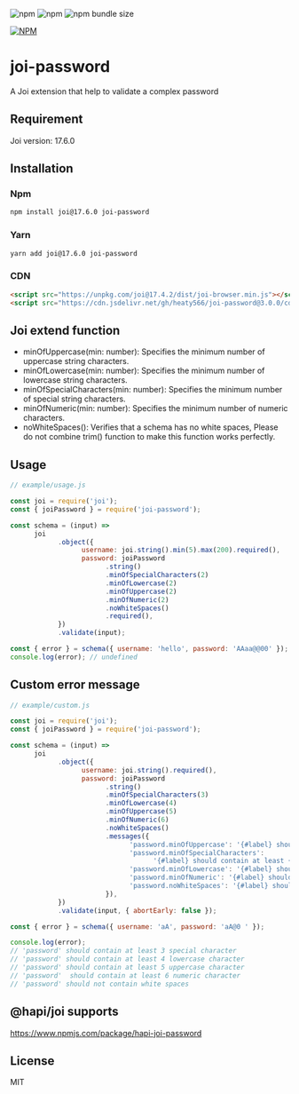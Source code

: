 ![npm](https://img.shields.io/npm/v/joi-password)
![npm](https://img.shields.io/npm/dw/joi-password)
![npm bundle size](https://img.shields.io/bundlephobia/min/joi-password)

[![NPM](https://nodei.co/npm/joi-password.png)](https://nodei.co/npm/joi-password/)

# joi-password

A Joi extension that help to validate a complex password

## Requirement

Joi version: 17.6.0

## Installation

### Npm

```sh
npm install joi@17.6.0 joi-password
```

### Yarn

```sh
yarn add joi@17.6.0 joi-password
```

### CDN

```html
<script src="https://unpkg.com/joi@17.4.2/dist/joi-browser.min.js"></script>
<script src="https://cdn.jsdelivr.net/gh/heaty566/joi-password@3.0.0/cdn/joi-password.min.js"></script>
```

## Joi extend function

- minOfUppercase(min: number): Specifies the minimum number of uppercase string characters.
- minOfLowercase(min: number): Specifies the minimum number of lowercase string characters.
- minOfSpecialCharacters(min: number): Specifies the minimum number of special string characters.
- minOfNumeric(min: number): Specifies the minimum number of numeric characters.
- noWhiteSpaces(): Verifies that a schema has no white spaces, Please do not combine trim() function to make this function works perfectly.

## Usage

```js
// example/usage.js

const joi = require('joi');
const { joiPassword } = require('joi-password');

const schema = (input) =>
      joi
            .object({
                  username: joi.string().min(5).max(200).required(),
                  password: joiPassword
                        .string()
                        .minOfSpecialCharacters(2)
                        .minOfLowercase(2)
                        .minOfUppercase(2)
                        .minOfNumeric(2)
                        .noWhiteSpaces()
                        .required(),
            })
            .validate(input);

const { error } = schema({ username: 'hello', password: 'AAaa@@00' });
console.log(error); // undefined
```

## Custom error message

```js
// example/custom.js

const joi = require('joi');
const { joiPassword } = require('joi-password');

const schema = (input) =>
      joi
            .object({
                  username: joi.string().required(),
                  password: joiPassword
                        .string()
                        .minOfSpecialCharacters(3)
                        .minOfLowercase(4)
                        .minOfUppercase(5)
                        .minOfNumeric(6)
                        .noWhiteSpaces()
                        .messages({
                              'password.minOfUppercase': '{#label} should contain at least {#min} uppercase character',
                              'password.minOfSpecialCharacters':
                                    '{#label} should contain at least {#min} special character',
                              'password.minOfLowercase': '{#label} should contain at least {#min} lowercase character',
                              'password.minOfNumeric': '{#label} should contain at least {#min} numeric character',
                              'password.noWhiteSpaces': '{#label} should not contain white spaces',
                        }),
            })
            .validate(input, { abortEarly: false });

const { error } = schema({ username: 'aA', password: 'aA@0 ' });

console.log(error);
// 'password' should contain at least 3 special character
// 'password' should contain at least 4 lowercase character
// 'password' should contain at least 5 uppercase character
// 'password'  should contain at least 6 numeric character
// 'password' should not contain white spaces
```

## @hapi/joi supports

https://www.npmjs.com/package/hapi-joi-password

## License

MIT

